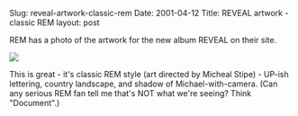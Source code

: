 Slug: reveal-artwork-classic-rem
Date: 2001-04-12
Title: REVEAL artwork - classic REM
layout: post

REM has a photo of the artwork for the new album REVEAL on their site.<p>

<a href="http://www.remhq.com/html/reveal_news/reveal_news.html"><img border="0" src="http://www.remhq.com/html/reveal_news/images/reveal_04.jpg" /></a>

<p>This is great - it&#39;s classic REM style (art directed by Micheal Stipe) - UP-ish lettering, country landscape, and shadow of Michael-with-camera. (Can any serious REM fan tell me that&#39;s NOT what we&#39;re seeing? Think &quot;Document&quot;.)</p></p>
